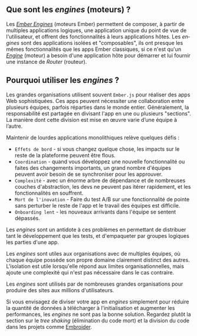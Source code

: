## Que sont les <span lang="en">_engines_</span> (moteurs)&nbsp;?

Les [<span lang="en">_Ember Engines_</span>](http://ember-engines.com/) (moteurs Ember) permettent de composer, à partir de multiples applications logiques, une application unique du point de vue de l'utilisateur, et offrent des fonctionnalités à leurs applications hôtes. Les <span lang="en">_engines_</span> sont des applications isolées et "composables", ils ont presque les mêmes fonctionnalités que les apps Ember classiques, si ce n'est qu'un [_Engine_](https://api.emberjs.com/ember/release/classes/Engine) (moteur) a besoin d'une application hôte pour démarrer et lui fournir une instance de _Router_ (routeur).

## Pourquoi utiliser les <span lang="en">_engines_</span>&nbsp;?

Les grandes organisations utilisent souvent `Ember.js` pour réaliser des apps Web sophistiquées. Ces apps peuvent nécessiter une collaboration entre plusieurs équipes, parfois réparties dans le monde entier. Généralement, la responsabilité est partagée en divisant l'app en une ou plusieurs "sections". La manière dont cette division est mise en œuvre varie d’une équipe à l’autre. 

Maintenir de lourdes applications monolithiques relève quelques défis&nbsp;:

* `Effets de bord` - si vous changez quelque chose, les impacts sur le reste de la plateforme peuvent être flous.
* `Coordination` - quand vous développez une nouvelle fonctionnalité ou faites des changements importants, un grand nombre d'équipes peuvent avoir besoin de se synchroniser pour les approuver.
* `Complexité` - avec un énorme arbre de dépendance et de nombreuses couches d'abstraction, les devs ne peuvent pas itérer rapidement, et les fonctionnalités en souffrent.
* `Mort de l'inovation` - Faire du test A/B sur une fonctionnalité de pointe sans perturber le reste de l'app et le travail des équipes est difficile.
* `Onboarding lent` - les nouveaux arrivants dans l'équipe se sentent dépassés.

Les <span lang="en">_engines_</span> sont un antidote à ces problèmes en permettant de distribuer tant le développement que les tests, et d'empaqueter par groupes logiques les parties d'une app.

Les <span lang="en">_engines_</span> sont utiles aux organisations avec de multiples équipes, où chaque équipe possède son propre domaine clairement distinct des autres. L'isolation est utile lorsqu'elle répond aux limites organisationnelles, mais ajoute une complexité qui n'est pas nécessaire dans le cas contraire.

Les <span lang="en">_engines_</span> sont utilisés par de nombreuses grandes organisations pour produire des sites aux millions d'utilisateurs.

Si vous envisagez de diviser votre app en <span lang="en">_engines_</span> simplement pour réduire la quantité de données à télécharger à l'initialisation et augmenter les performances, les <span lang="en">_engines_</span> ne sont pas la bonne solution. Regardez plutôt la section sur le _tree shaking_ (élimination du code mort) et la division du code dans les projets comme [Embroider](https://github.com/embroider-build/embroider).
